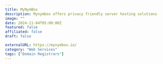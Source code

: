 ```yaml
---
title: MyNymBox
description: Mynymbox offers privacy friendly server hosting solutions, anonymous domain name registrations and dns parking.
image: ""
date: 2024-11-04T05:00:00Z
featured: false
affiliated: false
draft: false

externalURL: https://mynymbox.io/
category: "Web Services"
tags: ["Domain Registrars"]
---
```

